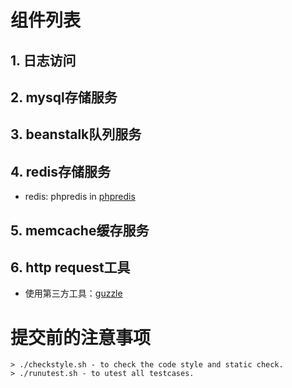 # 组件列表
## 1. 日志访问

## 2. mysql存储服务

## 3. beanstalk队列服务

## 4. redis存储服务
* redis: phpredis in [phpredis](https://github.com/phpredis/phpredis)

## 5. memcache缓存服务

## 6. http request工具
* 使用第三方工具：[guzzle](https://github.com/guzzle/guzzle)

# 提交前的注意事项
```
> ./checkstyle.sh - to check the code style and static check.
> ./runutest.sh - to utest all testcases.
```
